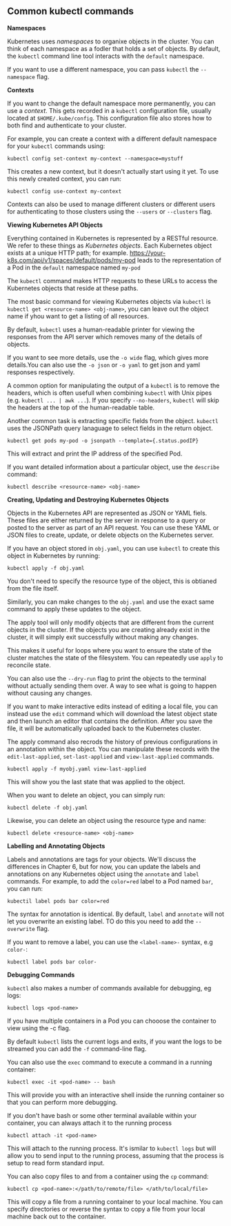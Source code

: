 ## Common kubectl commands

__Namespaces__

Kubernetes uses *namespaces* to organixe objects in the cluster. You can think of each namespace as a fodler that holds a set of objects. By default, the `kubectl` command line tool interacts with the `default` namespace.

If you want to use a different namespace, you can pass `kubectl` the `--namespace` flag.

__Contexts__

If you want to change the default namespace more permanently, you can use a *context*. This gets recorded in a `kubectl` configuration file, usually located at `$HOME/.kube/config`. This configuration file also stores how to both find and authenticate to your cluster.

For example, you can create a context with a different default namespace for your `kubectl`  commands using:

    kubectl config set-context my-context --namespace=mystuff

This creates a new context, but it doesn't actually start using it yet. To use this newly created context, you can run:

    kubectl config use-context my-context

Contexts can also be used to manage different clusters or different users for authenticating to those clusters using the `--users` or `--clusters` flag.

__Viewing Kubernetes API Objects__

Everything contained in Kubernetes is represented by a RESTful resource. We refer to these things as *Kubernetes objects*.  Each Kubernetes object exists at a unique HTTP path; for example. https://your-k8s.com/api/v1/spaces/default/pods/my-pod leads to the representation of a Pod in the `default` namespace named `my-pod`

The `kubectl` command makes HTTP requests to these URLs to access the Kubernetes objects that reside at these paths.

The most basic command for viewing Kubernetes objects via `kubectl` is `kubectl get <resource-name> <obj-name>`, you can leave out the object name if yhou want to get a listing of all resources.

By default, `kubectl` uses a human-readable printer for viewing the responses from the API server which removes many of the details of objects.

If you want to see more details, use the `-o wide` flag, which gives more details.You can also use the `-o json` or `-o yaml` to get json and yaml responses respectively.

A common option for manipulating the output of a `kubectl` is to remove the headers, which is often usefull when combining `kubectl` with Unix pipes (e.g. `kubectl ... | awk ...`).  If you specify `--no-headers`, `kubectl` will  skip the headers at the top of the human-readable table.

Another common task is extracting specific fields from the object. `kubectl` uses the JSONPath query lanaguage to select fields in the return object.

    kubectl get pods my-pod -o jsonpath --template={.status.podIP}

This will extract and print the IP address of the specified Pod.

If you want detailed information about a particular object, use the `describe` command:

    kubectl describe <resource-name> <obj-name>

__Creating, Updating and Destroying Kubernetes Objects__

Objects in the Kubernetes API are represented as JSON or YAML fiels. These files are either returned by the server in response to a query or posted to the server as part of an API request. You can use these YAML or JSON files to create, update, or delete objects on the Kubernetes server.

If you have an object stored in `obj.yaml`, you can use `kubectl` to create this object in Kubernetes by running:

    kubectl apply -f obj.yaml

You don't need to specify the resource type of the object, this is obtianed from the file itself.

Similarly, you can make changes to the `obj.yaml` and use the exact same command to apply these updates to the object.

The apply tool will only modify objects that are different from the current objects in the cluster. If the objects you  are creating already exist in the cluster, it will simply exit successfully without making any changes. 

This makes it useful for loops where you want to ensure the state of the cluster matches the state of the filesystem. You can repeatedly use `apply` to reconcile state. 

You can also use the `--dry-run` flag to print the objects to the terminal without actually sending them over. A way to see what is going to happen without causing any changes.

If you want to make interactive edits instead of editing a local file, you can instead use the `edit` command which will download the latest object state and then launch an editor that contains the definition. After you save the file, it will be automatically uploaded back to the Kubernetes cluster.

The apply command also recrods the history of previous configurations in an annotation within the object. You can manipulate these records with the `edit-last-applied`, `set-last-applied` and `view-last-applied` commands.

    kubectl apply -f myobj.yaml view-last-applied

This will show you the last state that was applied to the object.

When you want to delete an object, you can simply run: 

    kubectl delete -f obj.yaml

Likewise, you can delete an object using the resource type and name:

    kubectl delete <resource-name> <obj-name>

__Labelling and Annotating Objects__

Labels and annotations are tags for your objects. We'll discuss the differences in Chapter 6, but for now, you can update the labels and annotations on any Kubernetes object using the `annotate` and `label` commands. For example, to add the `color=red` label to a Pod named `bar`, you can run:

    kubectil label pods bar color=red

The syntax for annotation is identical. By default, `label` and `annotate` will not let you overwrite an existing label. TO do this you need to add the `--overwrite` flag.

If you want to remove a label, you can use the `<label-name>-` syntax, e.g `color-`:

    kubectl label pods bar color-

__Debugging Commands__ 

`kubectl` also makes a number of commands available for debugging, eg logs:

    kubectl logs <pod-name>

If you have multiple containers in a Pod you can chooose the container to view using the -c flag.

By default `kubectl` lists the current logs and exits, if you want the logs to be streamed you can add the `-f` command-line flag.

You can also use the `exec` command to execute a command in a running container:

    kubectl exec -it <pod-name> -- bash

This will provide you with an interactive shell inside the running container so that you can perform more debugging.

If you don't have bash or some other terminal available within your container, you can always attach it to the running process 

    kubectl attach -it <pod-name>

This will attach to the running process. It's ismilar to `kubectl logs` but will allow you to send input to the running process, assuming that the process is setup to read form standard input.

You can also copy files to and from a container using the `cp` command:

    kubectl cp <pod-name>:</path/to/remote/file> </ath/to/local/file>

This will copy a file from a running container to your local machine.  You can specify directories or reverse the syntax to copy a file from your local machine back out to the container.